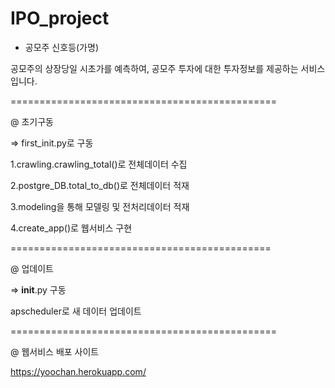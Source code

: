 # IPO_project


* 공모주 신호등(가명)

공모주의 상장당일 시초가를 예측하여, 공모주 투자에 대한 투자정보를 제공하는 서비스입니다.


==============================================

@ 초기구동

=> first_init.py로 구동

1.crawling.crawling_total()로 전체데이터 수집

2.postgre_DB.total_to_db()로 전체데이터 적재

3.modeling을 통해 모델링 및 전처리데이터 적재

4.create_app()로 웹서비스 구현

=============================================

@ 업데이트 

=> __init__.py 구동

apscheduler로 새 데이터 업데이트

==============================================

@ 웹서비스 배포 사이트

https://yoochan.herokuapp.com/
